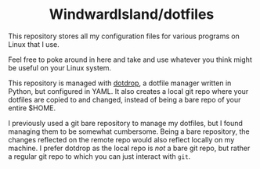 <h1 align="center">WindwardIsland/dotfiles</h1>

This repository stores all my configuration files for various programs on Linux that I use.

Feel free to poke around in here and take and use whatever you think might be useful on your Linux system.

This repository is managed with [dotdrop](https://github.com/deadc0de6/dotdrop), a dotfile manager written in Python, but configured in YAML. It also creates a local git repo where your dotfiles are copied to and changed, instead of being a bare repo of your entire $HOME. 

I previously used a git bare repository to manage my dotfiles, but I found managing them to be somewhat cumbersome. Being a bare repository, the changes reflected on the remote repo would also reflect locally on my machine. I prefer dotdrop as the local repo is *not* a bare git repo, but rather a regular git repo to which you can just interact with `git`.
